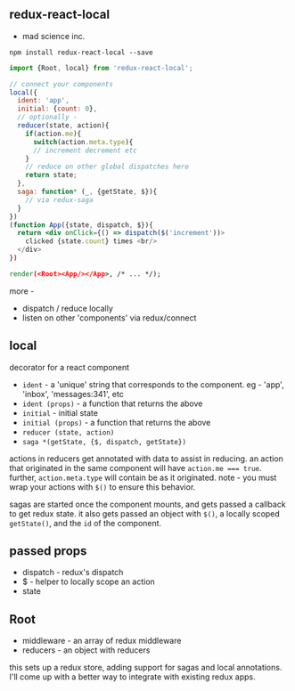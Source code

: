 redux-react-local
---

- mad science inc.


`npm install redux-react-local --save`

```jsx
import {Root, local} from 'redux-react-local';

// connect your components
local({
  ident: 'app',
  initial: {count: 0},
  // optionally -
  reducer(state, action){
    if(action.me){
      switch(action.meta.type){
      // increment decrement etc
    }
    // reduce on other global dispatches here
    return state;
  },
  saga: function* (_, {getState, $}){
    // via redux-saga
  }
})
(function App({state, dispatch, $}){
  return <div onClick={() => dispatch($('increment'))>
    clicked {state.count} times <br/>
  </div>
})

render(<Root><App/></App>, /* ... */);

```

more -

- dispatch / reduce locally
- listen on other 'components' via redux/connect

local
---

decorator for a react component

- `ident` - a 'unique' string that corresponds to the component. eg - 'app', 'inbox', 'messages:341', etc
- `ident (props)` - a function that returns the above
- `initial` - initial state
- `initial (props)` - a function that returns the above
- `reducer (state, action)`
- `saga *(getState, {$, dispatch, getState})`

actions in reducers get annotated with data to assist in reducing. an action that originated in the same component will have `action.me === true`. further, `action.meta.type` will contain be as it originated. note - you must wrap your actions with `$()` to ensure this behavior.

sagas are started once the component mounts, and gets passed a callback to get redux state. it also gets passed an object with `$()`, a locally scoped `getState()`, and the `id` of the component.

passed props
---

- dispatch - redux's dispatch
- $ - helper to locally scope an action
- state


Root
---

- middleware - an array of redux middleware
- reducers - an object with reducers

this sets up a redux store, adding support for sagas and local annotations. I'll come up with a better way to integrate with existing redux apps.

